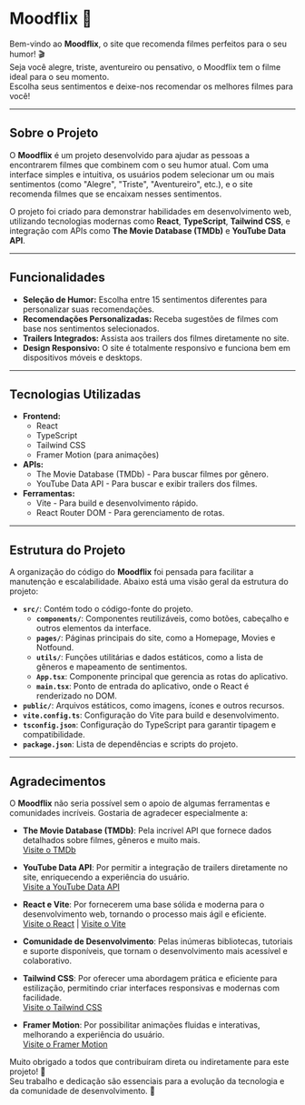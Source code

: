 # Moodflix 🍿

Bem-vindo ao **Moodflix**, o site que recomenda filmes perfeitos para o seu humor! 🎬  
Seja você alegre, triste, aventureiro ou pensativo, o Moodflix tem o filme ideal para o seu momento.  
Escolha seus sentimentos e deixe-nos recomendar os melhores filmes para você!

---

## Sobre o Projeto

O **Moodflix** é um projeto desenvolvido para ajudar as pessoas a encontrarem filmes que combinem com o seu humor atual. Com uma interface simples e intuitiva, os usuários podem selecionar um ou mais sentimentos (como "Alegre", "Triste", "Aventureiro", etc.), e o site recomenda filmes que se encaixam nesses sentimentos.

O projeto foi criado para demonstrar habilidades em desenvolvimento web, utilizando tecnologias modernas como **React**, **TypeScript**, **Tailwind CSS**, e integração com APIs como **The Movie Database (TMDb)** e **YouTube Data API**.

---

## Funcionalidades

- **Seleção de Humor:** Escolha entre 15 sentimentos diferentes para personalizar suas recomendações.
- **Recomendações Personalizadas:** Receba sugestões de filmes com base nos sentimentos selecionados.
- **Trailers Integrados:** Assista aos trailers dos filmes diretamente no site.
- **Design Responsivo:** O site é totalmente responsivo e funciona bem em dispositivos móveis e desktops.

---

## Tecnologias Utilizadas

- **Frontend:**
  - React
  - TypeScript
  - Tailwind CSS
  - Framer Motion (para animações)
- **APIs:**
  - The Movie Database (TMDb) - Para buscar filmes por gênero.
  - YouTube Data API - Para buscar e exibir trailers dos filmes.
- **Ferramentas:**
  - Vite - Para build e desenvolvimento rápido.
  - React Router DOM - Para gerenciamento de rotas.

---

## Estrutura do Projeto

A organização do código do **Moodflix** foi pensada para facilitar a manutenção e escalabilidade. Abaixo está uma visão geral da estrutura do projeto:

- **`src/`**: Contém todo o código-fonte do projeto.
  - **`components/`**: Componentes reutilizáveis, como botões, cabeçalho e outros elementos da interface.
  - **`pages/`**: Páginas principais do site, como a Homepage, Movies e Notfound.
  - **`utils/`**: Funções utilitárias e dados estáticos, como a lista de gêneros e mapeamento de sentimentos.
  - **`App.tsx`**: Componente principal que gerencia as rotas do aplicativo.
  - **`main.tsx`**: Ponto de entrada do aplicativo, onde o React é renderizado no DOM.
- **`public/`**: Arquivos estáticos, como imagens, ícones e outros recursos.
- **`vite.config.ts`**: Configuração do Vite para build e desenvolvimento.
- **`tsconfig.json`**: Configuração do TypeScript para garantir tipagem e compatibilidade.
- **`package.json`**: Lista de dependências e scripts do projeto.

---

## Agradecimentos

O **Moodflix** não seria possível sem o apoio de algumas ferramentas e comunidades incríveis. Gostaria de agradecer especialmente a:

- **The Movie Database (TMDb)**: Pela incrível API que fornece dados detalhados sobre filmes, gêneros e muito mais.  
  [Visite o TMDb](https://www.themoviedb.org/)

- **YouTube Data API**: Por permitir a integração de trailers diretamente no site, enriquecendo a experiência do usuário.  
  [Visite a YouTube Data API](https://developers.google.com/youtube)

- **React e Vite**: Por fornecerem uma base sólida e moderna para o desenvolvimento web, tornando o processo mais ágil e eficiente.  
  [Visite o React](https://reactjs.org/) | [Visite o Vite](https://vitejs.dev/)

- **Comunidade de Desenvolvimento**: Pelas inúmeras bibliotecas, tutoriais e suporte disponíveis, que tornam o desenvolvimento mais acessível e colaborativo.

- **Tailwind CSS**: Por oferecer uma abordagem prática e eficiente para estilização, permitindo criar interfaces responsivas e modernas com facilidade.  
  [Visite o Tailwind CSS](https://tailwindcss.com/)

- **Framer Motion**: Por possibilitar animações fluidas e interativas, melhorando a experiência do usuário.  
  [Visite o Framer Motion](https://www.framer.com/motion/)

Muito obrigado a todos que contribuíram direta ou indiretamente para este projeto! 🙏  
Seu trabalho e dedicação são essenciais para a evolução da tecnologia e da comunidade de desenvolvimento. 🚀
